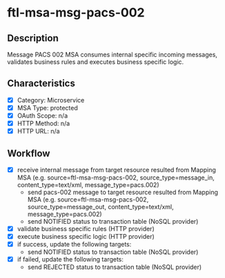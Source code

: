 # ftl-msa-msg-pacs-002

## Description

Message PACS 002 MSA consumes internal specific incoming messages,
validates business rules and executes business specific logic.

## Characteristics

- [x] Category: Microservice
- [x] MSA Type: protected
- [x] OAuth Scope: n/a
- [x] HTTP Method: n/a
- [x] HTTP URL: n/a

## Workflow

- [x] receive internal message from target resource resulted from Mapping MSA (e.g. source=ftl-msa-msg-pacs-002, source_type=message_in, content_type=text/xml, message_type=pacs.002)
  * send pacs-002 message to target resource resulted from Mapping MSA (e.g. source=ftl-msa-msg-pacs-002, source_type=message_out, content_type=text/xml, message_type=pacs.002)
  * send NOTIFIED status to transaction table (NoSQL provider)
- [x] validate business specific rules (HTTP provider)
- [x] execute business specific logic (HTTP provider)
- [x] if success, update the following targets:
  * send NOTIFIED status to transaction table (NoSQL provider)
- [x] if failed, update the following targets:
  * send REJECTED status to transaction table (NoSQL provider)
